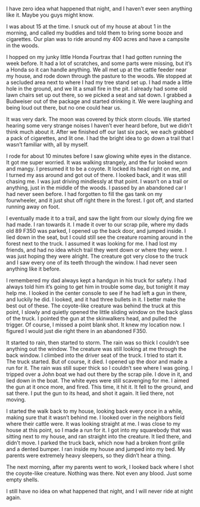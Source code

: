I have zero idea what happened that night, and I haven’t ever seen anything like it. Maybe you guys might know.

I was about 15 at the time. I snuck out of my house at about 1 in the morning, and called my buddies and told them to bring some booze and cigarettes. Our plan was to ride around my 400 acres and have a campsite in the woods. 

I hopped on my junky little Honda Fourtrax that I had gotten running the week before. It had a lot of scratches, and some parts were missing, but it’s a Honda so it can handle anything. We all met up at the cattle feeder near my house, and rode down through the pasture to the woods. We stopped at a secluded area next to where I had my tree stand set up. I had made a little hole in the ground, and we lit a small fire in the pit. I already had some old lawn chairs set up out there, so we picked a seat and sat down. I grabbed a Budweiser out of the package and started drinking it. We were laughing and being loud out there, but no one could hear us.

It was very dark. The moon was covered by thick storm clouds. We started hearing some very strange noises I haven’t ever heard before, but we didn’t think much about it. After we finished off our last six pack, we each grabbed a pack of cigarettes, and lit one. I had the bright idea to go down a trail that I wasn’t familiar with, all by myself. 

I rode for about 10 minutes before I saw glowing white eyes in the distance. It got me super worried. It was walking strangely, and the fur looked worn and mangy. I presumed it to be a coyote. It locked its head right on me, and I turned my ass around and got out of there. I looked back, and it was still chasing me. I was just driving mindlessly at that point. I wasn’t on a trail or anything, just in the middle of the woods. I passed by an abandoned car I had never seen before. I had forgotten to fill the gas tank on my fourwheeler, and it just shut off right there in the forest. I got off, and started running away on foot.

I eventually made it to a trail, and saw the light from our slowly dying fire we had made. I ran towards it. I made it over to our scrap pile, where my dads old 89 F350 was parked, I opened up the back door, and jumped inside. I lied down in the seat, but I could still see the creature roaming around in the forest next to the truck. I assumed it was looking for me. I had lost my friends, and had no idea which trail they went down or where they were. I was just hoping they were alright. The creature got very close to the truck and I saw every one of its teeth through the window. I had never seen anything like it before.

I remembered my dad always kept a handgun in his truck for safety. I had always told him it’s going to get him in trouble some day, but tonight it may help me. I looked in the center console to see if he had left a gun in there, and luckily he did. I looked, and it had three bullets in it. I better make the best out of these. The coyote-like creature was behind the truck at this point, I slowly and quietly opened the little sliding window on the back glass of the truck. I pointed the gun at the skinwalkers head, and pulled the trigger. Of course, I missed a point blank shot. It knew my location now. I figured I would just die right there in an abandoned F350.

It started to rain, then started to storm. The rain was so thick I couldn’t see anything out the window. The creature was still looking at me through the back window. I climbed into the driver seat of the truck. I tried to start it. The truck started. But of course, it died. I opened up the door and made a run for it. The rain was still super thick so I couldn’t see where I was going. I tripped over a John boat we had out there by the scrap pile. I dove in it, and lied down in the boat. The white eyes were still scavenging for me. I aimed the gun at it once more, and fired. This time, it hit it. It fell to the ground, and sat there. I put the gun to its head, and shot it again.  It lied there, not moving. 

I started the walk back to my house, looking back every once in a while, making sure that it wasn’t behind me. I looked over in the neighbors field where their cattle were. It was looking straight at me. I was close to my house at this point, so I made a run for it. I got into my squarebody that was sitting next to my house, and ran straight into the creature. It lied there, and didn’t move. I parked the truck back, which now had a broken front grille and a dented bumper. I ran inside my house and jumped into my bed. My parents were extremely heavy sleepers, so they didn’t hear a thing. 

The next morning, after my parents went to work, I looked back where I shot the coyote-like creature. Nothing was there. Not even any blood. Just some empty shells. 

I still have no idea on what happened that night, and I will never ride at night again.